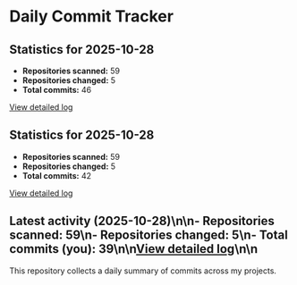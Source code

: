 # Daily Commit Tracker

## Statistics for 2025-10-28

- **Repositories scanned:** 59
- **Repositories changed:** 5
- **Total commits:** 46

[View detailed log](logs/2025-10-28.md)

## Statistics for 2025-10-28

- **Repositories scanned:** 59
- **Repositories changed:** 5
- **Total commits:** 42

[View detailed log](logs/2025-10-28.md)

## Latest activity (2025-10-28)\n\n- Repositories scanned: 59\n- Repositories changed: 5\n- Total commits (you): 39\n\n[View detailed log](logs/2025-10-28.md)\n\n

This repository collects a daily summary of commits across my projects.

